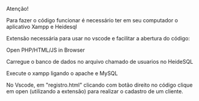 Atenção!

Para fazer o código funcionar é necessário ter em seu computador o aplicativo Xampp e Heidesql

Extensão necessária para usar no vscode e facilitar a abertura do código:

Open PHP/HTML/JS in Browser

Carregue o banco de dados no arquivo chamado de usuarios no HeideSQL

Execute o xampp ligando o apache e MySQL

No Vscode, em "registro.html" clicando com botão direito no código clique em open (utilizando a extensão) para realizar o cadastro de um cliente.
